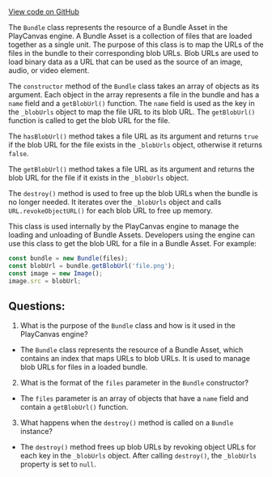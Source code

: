 [View code on GitHub](https://github.com/playcanvas/engine/src/framework/bundle/bundle.js)

The `Bundle` class represents the resource of a Bundle Asset in the PlayCanvas engine. A Bundle Asset is a collection of files that are loaded together as a single unit. The purpose of this class is to map the URLs of the files in the bundle to their corresponding blob URLs. Blob URLs are used to load binary data as a URL that can be used as the source of an image, audio, or video element.

The `constructor` method of the `Bundle` class takes an array of objects as its argument. Each object in the array represents a file in the bundle and has a `name` field and a `getBlobUrl()` function. The `name` field is used as the key in the `_blobUrls` object to map the file URL to its blob URL. The `getBlobUrl()` function is called to get the blob URL for the file.

The `hasBlobUrl()` method takes a file URL as its argument and returns `true` if the blob URL for the file exists in the `_blobUrls` object, otherwise it returns `false`.

The `getBlobUrl()` method takes a file URL as its argument and returns the blob URL for the file if it exists in the `_blobUrls` object.

The `destroy()` method is used to free up the blob URLs when the bundle is no longer needed. It iterates over the `_blobUrls` object and calls `URL.revokeObjectURL()` for each blob URL to free up memory.

This class is used internally by the PlayCanvas engine to manage the loading and unloading of Bundle Assets. Developers using the engine can use this class to get the blob URL for a file in a Bundle Asset. For example:

```javascript
const bundle = new Bundle(files);
const blobUrl = bundle.getBlobUrl('file.png');
const image = new Image();
image.src = blobUrl;
```
## Questions: 
 1. What is the purpose of the `Bundle` class and how is it used in the PlayCanvas engine?
- The `Bundle` class represents the resource of a Bundle Asset, which contains an index that maps URLs to blob URLs. It is used to manage blob URLs for files in a loaded bundle.

2. What is the format of the `files` parameter in the `Bundle` constructor?
- The `files` parameter is an array of objects that have a `name` field and contain a `getBlobUrl()` function.

3. What happens when the `destroy()` method is called on a `Bundle` instance?
- The `destroy()` method frees up blob URLs by revoking object URLs for each key in the `_blobUrls` object. After calling `destroy()`, the `_blobUrls` property is set to `null`.